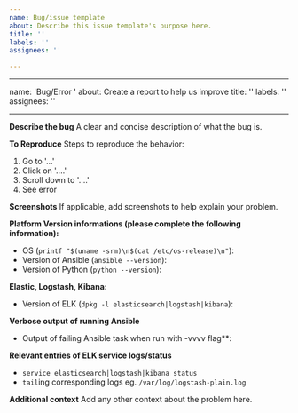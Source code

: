 ```yaml
---
name: Bug/issue template
about: Describe this issue template's purpose here.
title: ''
labels: ''
assignees: ''

---
```


---
name: 'Bug/Error '
about: Create a report to help us improve
title: ''
labels: ''
assignees: ''

---

**Describe the bug**
A clear and concise description of what the bug is.

**To Reproduce**
Steps to reproduce the behavior:
1. Go to '...'
2. Click on '....'
3. Scroll down to '....'
4. See error

**Screenshots**
If applicable, add screenshots to help explain your problem.

**Platform Version informations (please complete the following information):**
 - OS (`printf "$(uname -srm)\n$(cat /etc/os-release)\n"`):
 - Version of Ansible (`ansible --version`):
 - Version of Python (`python --version`):

**Elastic, Logstash, Kibana:**
 - Version of ELK (`dpkg -l elasticsearch|logstash|kibana`):

**Verbose output of running Ansible**
 - Output of failing Ansible task when run with -vvvv flag**:

**Relevant entries of ELK service logs/status**
 - `service elasticsearch|logstash|kibana status`
 - `tail`ing corresponding logs eg. `/var/log/logstash-plain.log`

**Additional context**
Add any other context about the problem here.
